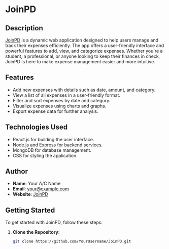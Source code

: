 # JoinPD

## Description

<a href="https://www.joinpd.cc">JoinPD</a> is a dynamic web application designed to help users manage and track their expenses efficiently. The app offers a user-friendly interface and powerful features to add, view, and categorize expenses. Whether you're a student, a professional, or anyone looking to keep their finances in check, JoinPD is here to make expense management easier and more intuitive.

## Features

- Add new expenses with details such as date, amount, and category.
- View a list of all expenses in a user-friendly format.
- Filter and sort expenses by date and category.
- Visualize expenses using charts and graphs.
- Export expense data for further analysis.

## Technologies Used

- React.js for building the user interface.
- Node.js and Express for backend services.
- MongoDB for database management.
- CSS for styling the application.

## Author

- **Name**: Your A/C Name
- **Email**: your@example.com
- **Website**: [JoinPD](https://joinpd.com)

## Getting Started

To get started with JoinPD, follow these steps:

1. **Clone the Repository**:
   ```bash
   git clone https://github.com/YourUsername/JoinPD.git
